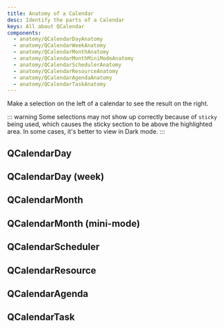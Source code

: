 ```yaml
---
title: Anatomy of a Calendar
desc: Identify the parts of a Calendar
keys: All about QCalendar
components:
  - anatomy/QCalendarDayAnatomy
  - anatomy/QCalendarWeekAnatomy
  - anatomy/QCalendarMonthAnatomy
  - anatomy/QCalendarMonthMiniModeAnatomy
  - anatomy/QCalendarSchedulerAnatomy
  - anatomy/QCalendarResourceAnatomy
  - anatomy/QCalendarAgendaAnatomy
  - anatomy/QCalendarTaskAnatomy
---
```

Make a selection on the left of a calendar to see the result on the right.

::: warning
Some selections may not show up correctly because of `sticky` being used, which causes the sticky section to be above the highlighted area. In some cases, it's better to view in Dark mode.
:::

## QCalendarDay
<q-calendar-day-anatomy />

## QCalendarDay (week)
<q-calendar-week-anatomy />

## QCalendarMonth
<q-calendar-month-anatomy />

## QCalendarMonth (mini-mode)
<q-calendar-month-mini-mode-anatomy />

## QCalendarScheduler
<q-calendar-scheduler-anatomy />

## QCalendarResource
<q-calendar-resource-anatomy />

## QCalendarAgenda
<q-calendar-agenda-anatomy />

## QCalendarTask
<q-calendar-task-anatomy />


